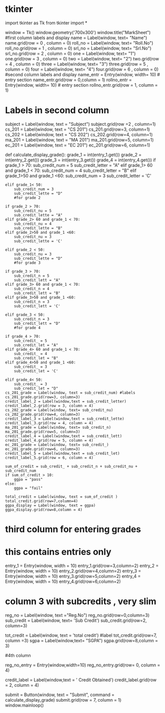# tkinter
import tkinter as Tk
from tkinter import *


window = Tk()
window.geometry('700x300')
window.title("MarkSheet")
#first column labels and display
name = Label(window, text= "Name")
name.grid(row = 0 , column = 0)
roll_no = Label(window, text= "Roll.No")
roll_no.grid(row = 1 , column = 0)
srl_no = Label(window, text= "Srl.No")
srl_no.grid(row = 2 , column = 0)
one = Label(window, text= "1")
one.grid(row = 3 , column = 0)
two = Label(window, text= "2")
two.grid(row = 4 , column = 0)
three = Label(window, text= "3")
three.grid(row = 5 , column = 0)
four = Label(window, text= "4")
four.grid(row = 6 , column = 0)
#second column labels and display
name_entr = Entry(window, width= 10) # entry section
name_entr.grid(row = 0,column = 1)
rollno_entr = Entry(window, width= 10) # entry section
rollno_entr.grid(row = 1, column = 1)

# Labels in second column 
subject = Label(window, text = "Subject")
subject.grid(row =2 , column=1)
cs_201 = Label(window, text = "CS 201")
cs_201.grid(row=3, column=1)
cs_202 = Label(window, text = "CS 202")
cs_202.grid(row=4, column=1)
ma_201 = Label(window, text = "MA 201")
ma_201.grid(row=5, column=1)
ec_201 = Label(window, text = "EC 201")
ec_201.grid(row=6, column=1)

def calculate_display_grade():
    grade_1 = int(entry_1.get())
    grade_2 = int(entry_2.get())
    grade_3 = int(entry_3.get())
    grade_4 = int(entry_4.get())
    if grade_1 > 70:
        sub_credit_num = 5
        sub_credit_letter = "A"
    elif grade_1> 60 and grade_1 < 70:
        sub_credit_num = 4
        sub_credit_letter = "B"
    elif grade_1>50 and grade_1 <60:
        sub_credit_num = 3
        sub_credit_letter = 'C'

    elif grade_1< 50:
        sub_credit_num = 3
        sub_credit_lette = "D"
        #for grade 2
    
    if grade_2 > 70:
        sub_credit_nu = 5
        sub_credit_lette = "A"
    elif grade_2> 60 and grade_1 < 70:
        sub_credit_nu = 4
        sub_credit_lette = "B"
    elif grade_2>50 and grade_1 <60:
        sub_credit_nu = 3
        sub_credit_lette = 'C'

    elif grade_2 < 50:
        sub_credit_nu = 3
        sub_credit_lette = "D"
        #for grade 3

    if grade_3 > 70:
        sub_credit_n = 5
        sub_credit_lett = "A"
    elif grade_3> 60 and grade_1 < 70:
        sub_credit_n = 4
        sub_credit_lett = "B"
    elif grade_3>50 and grade_1 <60:
        sub_credit_n = 3
        sub_credit_lett = 'C'

    elif grade_3 < 50:
        sub_credit_n = 3
        sub_credit_lett = "D"
        #for grade 4
    
    if grade_4 > 70:
        sub_credit_ = 5
        sub_credit_let = "A"
    elif grade_4> 60 and grade_1 < 70:
        sub_credit_ = 4
        sub_credit_let = "B"
    elif grade_4>50 and grade_1 <60:
        sub_credit_ = 3
        sub_credit_let = 'C'

    elif grade_4< 50:
        sub_credit_ = 3
        sub_credit_let = "D"        
    cs_201_grade = Label(window, text = sub_credit_num) #labels
    cs_201_grade.grid(row=3, column=3)
    credit_label_2 = Label(window,text = sub_credit_letter)
    credit_label_2.grid(row = 3, column = 4)
    cs_202_grade = Label(window, text= sub_credit_nu)
    cs_202_grade.grid(row=4, column=3)
    credit_label_3 = Label(window,text = sub_credit_lette)
    credit_label_3.grid(row = 4, column = 4)
    ma_201_grade = Label(window, text= sub_credit_n)
    ma_201_grade.grid(row=5, column=3)
    credit_label_4 = Label(window,text = sub_credit_lett)
    credit_label_4.grid(row = 5, column = 4)
    ec_201_grade = Label(window, text= sub_credit_)
    ec_201_grade.grid(row=6, column=3)
    credit_label_5 = Label(window,text = sub_credit_let)
    credit_label_5.grid(row = 6, column = 4)

    sum_of_credit = sub_credit_ + sub_credit_n + sub_credit_nu + sub_credit_num
    if sum_of_credit > 10:
        ggpa = "pass"
    else:
        ggpa = "fail"

    total_credit = Label(window, text = sum_of_credit )
    total_credit.grid(row=7,column=4)
    ggpa_display = Label(window, text = ggpa)
    ggpa_display.grid(row=8,column = 4)

    
# third column for entering grades
# this contains entries only
entry_1 = Entry(window, width = 10)
entry_1.grid(row=3,column=2)
entry_2 = Entry(window, width = 10)
entry_2.grid(row=4,column=2)
entry_3 = Entry(window, width = 10)
entry_3.grid(row=5,column=2)
entry_4 = Entry(window, width = 10)
entry_4.grid(row=6,column=2)

# column 3 with subcredits , very slim
reg_no = Label(window, text ="Reg.No")
reg_no.grid(row=0,column=3)
sub_credit = Label(window, text= 'Sub Credit')
sub_credit.grid(row=2, column=3)


tot_credit = Label(window, text = 'total credit') #label
tot_credit.grid(row=7, column =3)
sgpa = Label(window,text= "SGPA")
sgpa.grid(row=8,column = 3)

#4th column


reg_no_entry = Entry(window,width=10)
reg_no_entry.grid(row= 0, column = 4)

credit_label = Label(window,text = ' Credit Obtained')
credit_label.grid(row = 2, column = 4)

submit = Button(window, text = "Submit", command = calculate_display_grade) 
submit.grid(row = 7, column = 1)
window.mainloop()
